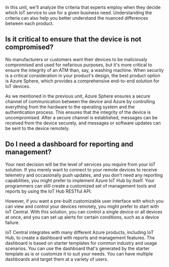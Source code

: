 In this unit, we'll analyze the criteria that experts employ when they decide which IoT service to use for a given business need. Understanding the criteria can also help you better understand the nuanced differences between each product.

## Is it critical to ensure that the device is not compromised?

No manufacturers or customers want their devices to be maliciously compromised and used for nefarious purposes, but it's more critical to ensure the integrity of an ATM than, say, a washing machine. When security is a critical consideration in your product's design, the best product option is Azure Sphere, which provides a comprehensive end-to-end solution for IoT devices. 

As we mentioned in the previous unit, Azure Sphere ensures a secure channel of communication between the device and Azure by controlling everything from the hardware to the operating system and the authentication process. This ensures that the integrity of the device is uncompromised. After a secure channel is established, messages can be received from the device securely, and messages or software updates can be sent to the device remotely.

## Do I need a dashboard for reporting and management?

Your next decision will be the level of services you require from your IoT solution.  If you merely want to connect to your remote devices to receive telemetry and occasionally push updates, and you don't need any reporting capabilities, you might prefer to implement Azure IoT Hub by itself.  Your programmers can still create a customized set of management tools and reports by using the IoT Hub RESTful API.

However, if you want a pre-built customizable user interface with which you can view and control your devices remotely, you might prefer to start with IoT Central. With this solution, you can control a single device or all devices at once, and you can set up alerts for certain conditions, such as a device failure. 

IoT Central integrates with many different Azure products, including IoT Hub, to create a dashboard with reports and management features.  The dashboard is based on starter templates for common industry and usage scenarios.  You can use the dashboard that's generated by the starter template as is or customize it to suit your needs. You can have multiple dashboards and target them at a variety of users.
